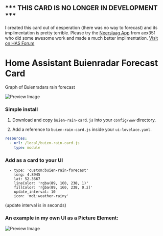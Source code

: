 ## *** THIS CARD IS NO LONGER IN DEVELOPMENT ***
I created this card out of desperation (there was no way to forecast) and its implimentation is pretty terrible.
Please try the [Neerslaag App](https://github.com/aex351/home-assistant-neerslag-app) from aex351 who did some awesome work and made a much better implimentation. [Visit on HAS Forum](https://community.home-assistant.io/t/neerslag-card-rain-forecast-buienalarm-and-or-buienradar/287512)




# Home Assistant Buienradar Forecast Card
Graph of Buienradars rain forecast 

![Preview Image](https://github.com/lukevink/home-assistant-buienradar-forecast-card/blob/master/buien-card-screenshot1.png)

### Simple install

1. Download and copy `buien-rain-card.js` into your `config/www` directory.

2. Add a reference to `buien-rain-card.js` inside your `ui-lovelace.yaml`.

  ```yaml
  resources:
    - url: /local/buien-rain-card.js
      type: module
  ```

### Add as a card to your UI

      - type: 'custom:buien-rain-forecast'
        long: 4.8945
        lat: 52.3667
        lineColor: 'rgba(89, 160, 238, 1)'
        fillColor: 'rgba(89, 160, 238, 0.2)'
        update_interval: 10
        icon: 'mdi:weather-rainy'
        
 (update interval is in seconds)

### An example in my own UI as a Picture Element:

![Preview Image](https://github.com/lukevink/home-assistant-buienradar-forecast-card/blob/master/buien-card-screenshot2.png)
